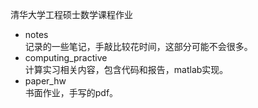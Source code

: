 清华大学工程硕士数学课程作业
- notes  
记录的一些笔记，手敲比较花时间，这部分可能不会很多。
- computing_practive  
计算实习相关内容，包含代码和报告，matlab实现。
- paper_hw  
书面作业，手写的pdf。